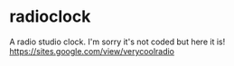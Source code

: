 # radioclock
A radio studio clock.
I'm sorry it's not coded but here it is! https://sites.google.com/view/verycoolradio

